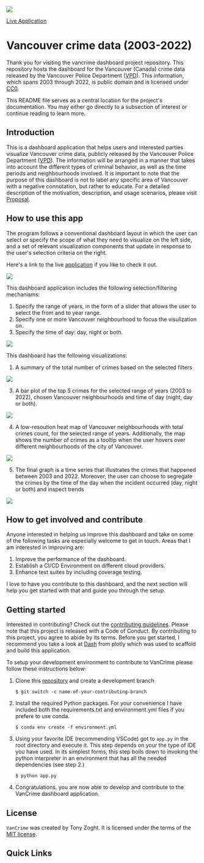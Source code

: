 ![](img/render.png)

[Live Application](https://vancrime.onrender.com)

# Vancouver crime data (2003-2022)

Thank you for visiting the vancrime dashboard project repository. This repository hosts the dashboard for the Vancouver (Canada) crime data released by the Vancouver Police Department ([VPD](https://vpd.ca/)). This information, which spans 2003 through 2022, is public domain and is licensed under [CC0](https://creativecommons.org/publicdomain/zero/1.0/).

This README file serves as a central location for the project's documentation. You may either go directly to a subsection of interest or continue reading to learn more.

## Introduction
This is a dashboard application that helps users and interested parties visualize Vancouver crime data, publicly released by the Vancouver Police Department ([VPD](https://vpd.ca/)). The information will be arranged in a manner that takes into account the different types of criminal behavior, as well as the time periods and neighbourhoods involved. It is important to note that the purpose of this dashboard is not to label any specific area of Vancouver with a negative connotation, but rather to educate. For a detailed description of the motivation, description, and usage scenarios, please visit [Proposal](proposal.md).

## How to use this app

The program follows a conventional dashboard layout in which the user can select or specify the scope of what they need to visualize on the left side, and a set of relevant visualization components that update in response to the user's selection criteria on the right.

Here's a link to the live [application](https://vancrime.onrender.com) if you like to check it out.

![](img/snap_01.png)

This dashboard application includes the following selection/filtering mechanisms:

1. Specify the range of years, in the form of a slider that allows the user to select the from and to year range.
2. Specify one or more Vancouver neighbourhood to focus the visulization on.
3. Specify the time of day: day, night or both.

![](img/snap_02.png)

This dashboard has the following visualizations:

1. A summary of the total number of crimes based on the selected filters

![](img/snap_03.png)

3. A bar plot of the top 5 crimes for the selected range of years (2003 to 2022), chosen Vancouver neighbourhoods and time of day (night, day or both). 

![](img/snap_04.png)

4. A low-resoution heat map of Vancouver neighbourhoods with total crimes count, for the selected range of years. Additionally, the map shows the number of crimes as a tooltip when the user hovers over different neighbourhoods of the city of Vancouver.

![](img/snap_05.png)

5. The final graph is a time series that illustrates the crimes that happened between 2003 and 2022. Moreover, the user can choose to segregate the crimes by the time of the day when the incident occurred (day, night or both) and inspect trends

![](img/snap_06.png)


## How to get involved and contribute
Anyone interested in helping us improve this dashboard and take on some of the following tasks are especially welcome to get in touch. Areas that I am interested in improving are:
1.  Improve the performance of the dashboard.
3.  Establish a CI/CD Environment on different cloud providers.
4.  Enhance test suites by including coverage testing.

I love to have you contribute to this dashboard, and the next section will help you get started with that and guide you through the setup.


## Getting started
Interested in contributing? Check out the [contributing guidelines](CONTRIBUTING.md). Please note that this project is released with a Code of Conduct. By contributing to this project, you agree to abide by its terms. 
Before you get started, I recommend you take a look at [Dash](https://dash.plotly.com/) from plotly which was used to scaffold and build this application. 

To setup your development environment to contribute to VanCrime please follow these instructions below:

1.  Clone this [repository](https://github.com/tzoght/vancrime) and create a development branch

    ``` console
    $ git switch -c name-of-your-contributing-branch
    ```
2.  Install the required Python packages. For your convenience I have included both the requirements.txt and environment.yml files if you prefere to use conda.
    
    ``` console
    $ conda env create -f environment.yml
    ```

3.  Using your favorite IDE (recommending VSCode) got to `app.py` in the root directory and execute it. This step depends on your the type of IDE you have used. In its simplest forms, this step boils down to invoking the python interpreter in an environment that has all the needed dependencies (see step 2.)

    ``` console
    $ python app.py
    ```

6.  Congratulations, you are now able to develop and contribute to the VanCrime dashboard application. 

## License

`VanCrime` was created by Tony Zoght. It is licensed under the terms of the [MIT license](LICENSE).

## Quick Links
